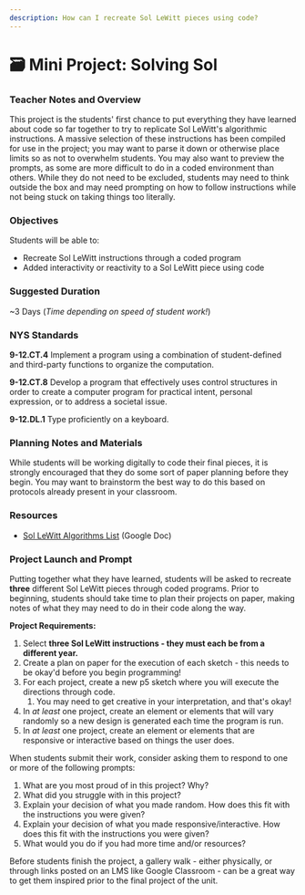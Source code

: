 ```yaml
---
description: How can I recreate Sol LeWitt pieces using code?
---
```


# 🗃 Mini Project: Solving Sol

### Teacher Notes and Overview

This project is the students' first chance to put everything they have learned about code so far together to try to replicate Sol LeWitt's algorithmic instructions. A massive selection of these instructions has been compiled for use in the project; you may want to parse it down or otherwise place limits so as not to overwhelm students. You may also want to preview the prompts, as some are more difficult to do in a coded environment than others. While they do not need to be excluded, students may need to think outside the box and may need prompting on how to follow instructions while not being stuck on taking things too literally.

### Objectives

Students will be able to:

* Recreate Sol LeWitt instructions through a coded program
* Added interactivity or reactivity to a Sol LeWitt piece using code

### Suggested Duration

\~3 Days (_Time depending on speed of student work!_)

### NYS Standards

**9-12.CT.4** Implement a program using a combination of student-defined and third-party functions to organize the computation.

**9-12.CT.8** Develop a program that effectively uses control structures in order to create a computer program for practical intent, personal expression, or to address a societal issue.

**9-12.DL.1** Type proficiently on a keyboard.

### Planning Notes and Materials

While students will be working digitally to code their final pieces, it is strongly encouraged that they do some sort of paper planning before they begin. You may want to brainstorm the best way to do this based on protocols already present in your classroom.

### Resources

* [Sol LeWitt Algorithms List](https://docs.google.com/document/d/1a0CBUfScb7VgLndpjeBh3TDOXlLf6xx\_v8ait-\_7fFA/copy) (Google Doc)

### Project Launch and Prompt

Putting together what they have learned, students will be asked to recreate **three** different Sol LeWitt pieces through coded programs. Prior to beginning, students should take time to plan their projects on paper, making notes of what they may need to do in their code along the way.

**Project Requirements:**

1. Select **three Sol LeWitt instructions - they must each be from a different year.**
2. Create a plan on paper for the execution of each sketch - this needs to be okay'd before you begin programming!
3. For each project, create a new p5 sketch where you will execute the directions through code.
   1. You may need to get creative in your interpretation, and that's okay!
4. In _at least_ one project, create an element or elements that will vary randomly so a new design is generated each time the program is run.
5. In _at least_ one project, create an element or elements that are responsive or interactive based on things the user does.

When students submit their work, consider asking them to respond to one or more of the following prompts:

1. What are you most proud of in this project? Why?
2. What did you struggle with in this project?
3. Explain your decision of what you made random. How does this fit with the instructions you were given?
4. Explain your decision of what you made responsive/interactive. How does this fit with the instructions you were given?
5. What would you do if you had more time and/or resources?

Before students finish the project, a gallery walk - either physically, or through links posted on an LMS like Google Classroom - can be a great way to get them inspired prior to the final project of the unit.
